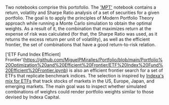 Two notebooks comprise this portofolio. The ['MPT'](https://github.com/MiguelPMiralles/Portfolio/blob/main/Portfolio%20Optimization%20and%20Efficient%20Frontier/MPT.ipynb) notebook contains a return, volatlity and Sharpe Ratio analysis of a set of securities for a given portfolio. The goal is to apply the principles of Modern Portfolio Theory approach while running a Monte Carlo simulation to obtain the optimal weights. As a result of it, the combination that maximizes return at the expense of risk was calculated (for that, the Sharpe Ratio was used, as it returns the excess return per unit of volatility), as well as the efficient frontier, the set of combinations that have a good return-to-risk relation.

['ETF Fund Index Efficient] Frontier'(https://github.com/MiguelPMiralles/Portfolio/blob/main/Portfolio%20Optimization%20and%20Efficient%20Frontier/ETF%20Index%20Fund%20Efficient%20Frontier.ipynb) is also an efficient frontier search for a set of ETFs that replicate benchmark indices. The selection is inspired by [Indexa's mix for ETFs](https://indexacapital.com/es/esp/model?product=pension) that track stocks of markets in the US, Europe, Japan, and emerging markets. The main goal was to inspect whether simulated combinations of weighrs could render portfolio weights similar to those devised by Indexa Capital. 
